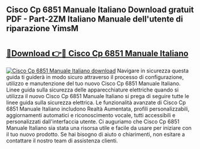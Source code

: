 ## Cisco Cp 6851 Manuale Italiano Download gratuit PDF - Part-2ZM Italiano Manuale dell'utente di riparazione YimsM

# <h2><a href="http://dfc9ns.blite.top/?on=Cisco+Cp+6851+Manuale+Italiano">🔗Download 👉🔴 Cisco Cp 6851 Manuale Italiano</a></h2>

[![Cisco Cp 6851 Manuale Italiano download](https://i.imgur.com/lujVjoI.png)](http://dfc9ns.blite.top/?on=Cisco+Cp+6851+Manuale+Italiano)
Navigare in sicurezza questa guida ti guiderà in modo sicuro attraverso il processo di configurazione, utilizzo e manutenzione del tuo nuovo Cisco Cp 6851 Manuale Italiano. Linee guida sulla sicurezza delle apparecchiature elettriche quando si utilizza il nuovo Cisco Cp 6851 Manuale Italiano si prega di seguire tutte le linee guida sulla sicurezza elettrica. Le funzionalità avanzate di Cisco Cp 6851 Manuale Italiano includono Realtà Aumentata, profili personalizzabili, aggiornamenti automatici e riconoscimento vocale, tutti accessibili e personalizzati dall'interfaccia utente. Ci auguriamo che Cisco Cp 6851 Manuale Italiano sia stata una risorsa utile e facile da usare per iniziare con il tuo nuovo prodotto. Se hai bisogno di aiuto o chiarimenti, non esitare a contattare il nostro team di assistenza clienti.
